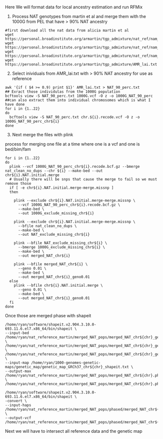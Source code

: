 Here We will format data for local ancestry estimation and run RFMix


1. Process NAT genotypes from martin et al and merge them with the 1000G from PEL that have > 90% NAT ancestry

```
#first download all the nat data from alicia martin et al
wget https://personal.broadinstitute.org/armartin/tgp_admixture/nat_ref/nam_fwd_cleaned_hg19_ref.bed
wget https://personal.broadinstitute.org/armartin/tgp_admixture/nat_ref/nam_fwd_cleaned_hg19_ref.bim
wget https://personal.broadinstitute.org/armartin/tgp_admixture/nat_ref/nam_fwd_cleaned_hg19_ref.fam
wget https://personal.broadinstitute.org/armartin/tgp_admixture/AMR_lai.txt
```
2. Select inividuals from AMR_lai.txt with > 90% NAT ancestry for use as reference
```
awk '{if ( $4 >= 0.9) print $1}' AMR_lai.txt > NAT_90_perc.txt
## Exract those individulas from the 1000G population
bcftools view -S NAT_90_perc.txt 1000G.vcf -O z -o 1000G_NAT_90_perc
##can also extract them into individual chromosomes which is what I have done
for i in {1..22}
do
  bcftools view -S NAT_90_perc.txt chr.${i}.recode.vcf -O z -o 1000G_NAT_90_perc_chr${i}
done
```
3. Next merge the files with plink 

process for merging one file at a time where one is a vcf and one is bed/bim/fam
```
for i in {1..22}
do
  plink --vcf 1000G_NAT_90_perc_chr${i}.recode.bcf.gz --bmerge nat_clean_no_dups --chr ${i} --make-bed --out chr${i}.NAT.initial.merge
  # Usually there will be snps that cause the merge to fail so we must remove those
  if [ -e chr${i}.NAT.initial.merge-merge.missnp ]
  then
  
    plink --exclude chr${i}.NAT.initial.merge-merge.missnp \
      --vcf 1000G_NAT_90_perc_chr${i}.recode.bcf.gz \
      --make-bed \
      --out 1000G_exclude_missing_chr${i}
      
    plink --exclude chr${i}.NAT.initial.merge-merge.missnp \
      --bfile nat_clean_no_dups \
      --make-bed \
      --out NAT_exclude_missing_chr${i}
      
    plink --bfile NAT_exclude_missing_chr${i} \
      --bmerge 1000G_exclude_missing_chr${i} \
      --make-bed \
      --out merged_NAT_chr${i}
     
    plink --bfile merged_NAT_chr${i} \
      --geno 0.01 \
      --make-bed \
      --out merged_NAT_chr${i}_geno0.01
  else
    plink --bfile chr${i}.NAT.initial.merge \
      --geno 0.01 \
      --make-bed \
      --out merged_NAT_chr${i}_geno0.01
  fi
done
```
Once those are merged phase with shapeit

```
/home/ryan/software/shapeit.v2.904.3.10.0-693.11.6.el7.x86_64/bin/shapeit \
--input-bed /home/ryan/nat_reference_martin/merged_NAT_pops/merged_NAT_chr${chr}_geno0.01.bed \
/home/ryan/nat_reference_martin/merged_NAT_pops/merged_NAT_chr${chr}_geno0.01.bim \
/home/ryan/nat_reference_martin/merged_NAT_pops/merged_NAT_chr${chr}_geno0.01.fam \
--input-map /home/ryan/1000-genomes-genetic-maps/genetic_map/genetic_map_GRCh37_chr${chr}_shapeit.txt \
--output-max /home/ryan/nat_reference_martin/merged_NAT_pops/merged_NAT_chr${chr}.phased.haps \
/home/ryan/nat_reference_martin/merged_NAT_pops/merged_NAT_chr${chr}.phased.sample

/home/ryan/software/shapeit.v2.904.3.10.0-693.11.6.el7.x86_64/bin/shapeit \
-convert \
--input-haps /home/ryan/nat_reference_martin/merged_NAT_pops/phased/merged_NAT_chr${chr}.phased \
--output-vcf /home/ryan/nat_reference_martin/merged_NAT_pops/phased/merged_NAT_chr${chr}.phased.vcf
```
Next we will have to intersect all reference data and the genetic map

```
```
```
